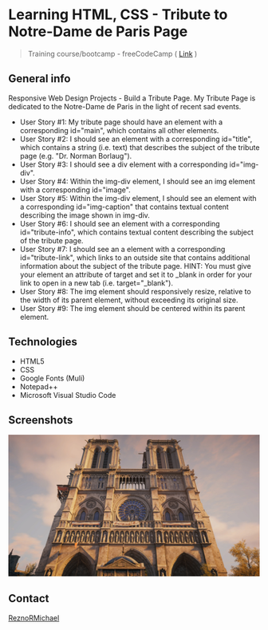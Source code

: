 # Learning HTML, CSS - Tribute to Notre-Dame de Paris Page
> Training course/bootcamp - freeCodeCamp ( [Link](https://learn.freecodecamp.org/responsive-web-design/responsive-web-design-projects/build-a-tribute-page) )

## General info
Responsive Web Design Projects - Build a Tribute Page.
My Tribute Page is dedicated to the Notre-Dame de Paris in the light of recent sad events.
* User Story #1: My tribute page should have an element with a corresponding id="main", which contains all other elements.
* User Story #2: I should see an element with a corresponding id="title", which contains a string (i.e. text) that describes the subject of the tribute page (e.g. "Dr. Norman Borlaug").
* User Story #3: I should see a div element with a corresponding id="img-div".
* User Story #4: Within the img-div element, I should see an img element with a corresponding id="image".
* User Story #5: Within the img-div element, I should see an element with a corresponding id="img-caption" that contains textual content describing the image shown in img-div.
* User Story #6: I should see an element with a corresponding id="tribute-info", which contains textual content describing the subject of the tribute page.
* User Story #7: I should see an a element with a corresponding id="tribute-link", which links to an outside site that contains additional information about the subject of the tribute page. HINT: You must give your element an attribute of target and set it to _blank in order for your link to open in a new tab (i.e. target="_blank").
* User Story #8: The img element should responsively resize, relative to the width of its parent element, without exceeding its original size.
* User Story #9: The img element should be centered within its parent element.

## Technologies
* HTML5
* CSS
* Google Fonts (Muli)
* Notepad++
* Microsoft Visual Studio Code

## Screenshots
![Example screenshot](./tribute-ac-unity-notre-dame.jpg)

## Contact
[ReznoRMichael](https://github.com/ReznoRMichael)
